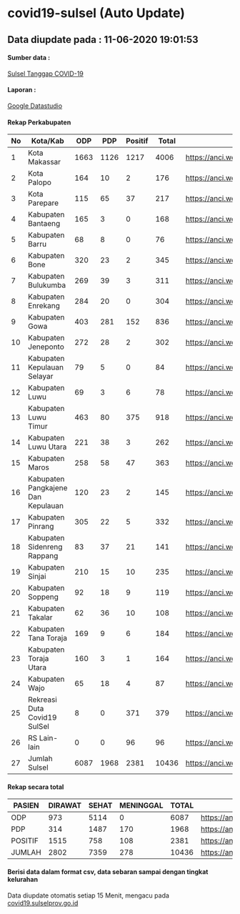 
# covid19-sulsel (Auto Update)

## Data diupdate pada : 11-06-2020 19:01:53

#### Sumber data :
[Sulsel Tanggap COVID-19](https://covid19.sulselprov.go.id)

#### Laporan :
[Google Datastudio](https://datastudio.google.com/s/jythWGc1j4w)

#### Rekap Perkabupaten 
|No|Kota/Kab|ODP|PDP|Positif|Total|Link|
| --- | --- | --- | --- | --- | --- | --- |
|1|Kota Makassar|1663|1126|1217|4006|https://anci.web.id/cor/kota_makassar|
|2|Kota Palopo|164|10|2|176|https://anci.web.id/cor/kota_palopo|
|3|Kota Parepare|115|65|37|217|https://anci.web.id/cor/kota_parepare|
|4|Kabupaten Bantaeng|165|3|0|168|https://anci.web.id/cor/kabupaten_bantaeng|
|5|Kabupaten Barru|68|8|0|76|https://anci.web.id/cor/kabupaten_barru|
|6|Kabupaten Bone|320|23|2|345|https://anci.web.id/cor/kabupaten_bone|
|7|Kabupaten Bulukumba|269|39|3|311|https://anci.web.id/cor/kabupaten_bulukumba|
|8|Kabupaten Enrekang|284|20|0|304|https://anci.web.id/cor/kabupaten_enrekang|
|9|Kabupaten Gowa|403|281|152|836|https://anci.web.id/cor/kabupaten_gowa|
|10|Kabupaten Jeneponto|272|28|2|302|https://anci.web.id/cor/kabupaten_jeneponto|
|11|Kabupaten Kepulauan Selayar|79|5|0|84|https://anci.web.id/cor/kabupaten_kepulauan_selayar|
|12|Kabupaten Luwu|69|3|6|78|https://anci.web.id/cor/kabupaten_luwu|
|13|Kabupaten Luwu Timur|463|80|375|918|https://anci.web.id/cor/kabupaten_luwu_timur|
|14|Kabupaten Luwu Utara|221|38|3|262|https://anci.web.id/cor/kabupaten_luwu_utara|
|15|Kabupaten Maros|258|58|47|363|https://anci.web.id/cor/kabupaten_maros|
|16|Kabupaten Pangkajene Dan Kepulauan|120|23|2|145|https://anci.web.id/cor/kabupaten_pangkajene_dan_kepulauan|
|17|Kabupaten Pinrang|305|22|5|332|https://anci.web.id/cor/kabupaten_pinrang|
|18|Kabupaten Sidenreng Rappang|83|37|21|141|https://anci.web.id/cor/kabupaten_sidenreng_rappang|
|19|Kabupaten Sinjai|210|15|10|235|https://anci.web.id/cor/kabupaten_sinjai|
|20|Kabupaten Soppeng|92|18|9|119|https://anci.web.id/cor/kabupaten_soppeng|
|21|Kabupaten Takalar|62|36|10|108|https://anci.web.id/cor/kabupaten_takalar|
|22|Kabupaten Tana Toraja|169|9|6|184|https://anci.web.id/cor/kabupaten_tana_toraja|
|23|Kabupaten Toraja Utara|160|3|1|164|https://anci.web.id/cor/kabupaten_toraja_utara|
|24|Kabupaten Wajo|65|18|4|87|https://anci.web.id/cor/kabupaten_wajo|
|25|Rekreasi Duta Covid19 SulSel|8|0|371|379|https://anci.web.id/cor/rekreasi_duta_covid19_sulsel|
|26|RS Lain-lain|0|0|96|96|https://anci.web.id/cor/rs_lain-lain|
|27|Jumlah Sulsel|6087|1968|2381|10436|https://anci.web.id/cor/jumlah_sulsel|

#### Rekap secara total

| PASIEN | DIRAWAT | SEHAT | MENINGGAL | TOTAL | LINK |
| ---- | -------- | ---- | ---- |  ---- | ---- |
| ODP | 973 | 5114 | 0 | 6087 | https://anci.web.id/cor/odp_detail.html |
| PDP | 314 | 1487 | 170 | 1968 | https://anci.web.id/cor/pdp_detail.html |
| POSITIF | 1515 | 758 | 108 | 2381 | https://anci.web.id/cor/positif_detail.html |
| JUMLAH | 2802 | 7359 | 278 | 10436 | https://anci.web.id/cor/jumlah_sulsel/ |

 
#### Berisi data dalam format csv, data sebaran sampai dengan tingkat kelurahan

Data diupdate otomatis setiap 15 Menit, mengacu pada [covid19.sulselprov.go.id](https://covid19.sulselprov.go.id)

